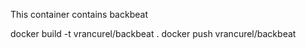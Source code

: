
This container contains backbeat

docker build -t vrancurel/backbeat .
docker push vrancurel/backbeat
